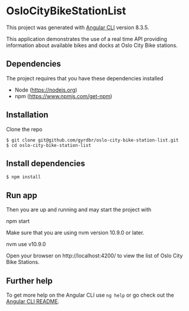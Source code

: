 # OsloCityBikeStationList

This project was generated with [Angular CLI](https://github.com/angular/angular-cli) version 8.3.5.

This application demonstrates the use of a real time API providing information about available bikes and docks at Oslo City Bike stations. 

## Dependencies 
The project requires that you have these dependencies installed
- Node (https://nodejs.org)
- npm (https://www.npmjs.com/get-npm)

## Installation
Clone the repo

```
$ git clone git@github.com/gyrdbr/oslo-city-bike-station-list.git
$ cd oslo-city-bike-station-list
```

## Install dependencies

```
$ npm install
```

## Run app
Then you are up and running and may start the project with

npm start

Make sure that you are using nvm version 10.9.0 or later.

nvm use v10.9.0 

Open your browser on http://localhost:4200/ to view the list of Oslo City Bike Stations.


## Further help

To get more help on the Angular CLI use `ng help` or go check out the [Angular CLI README](https://github.com/angular/angular-cli/blob/master/README.md).
